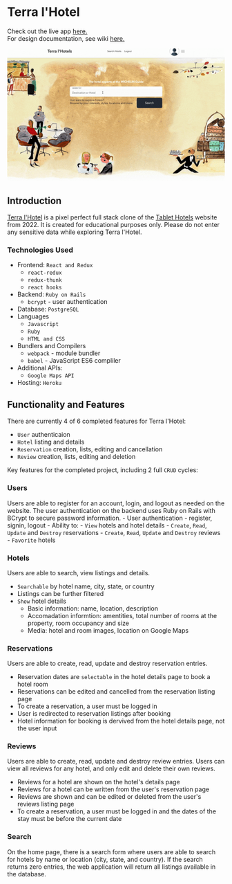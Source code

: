 # Terra l'Hotel
Check out the live app [here.](https://terralhotel.herokuapp.com/) \
For design documentation, see wiki [here.](https://github.com/vera-ho/TerraLHotel/wiki)

![Demo](./app/assets/images/terra-lhotel-demo.gif)

## Introduction
[Terra l'Hotel](https://terralhotel.herokuapp.com/) is a pixel perfect full stack clone of the [Tablet Hotels](http://www.tablethotels.com) website from 2022. It is created for educational purposes only. Please do not enter any sensitive data while exploring Terra l'Hotel.

### Technologies Used
* Frontend: `React and Redux`
    - `react-redux`
    - `redux-thunk`
    - `react hooks`
* Backend: `Ruby on Rails`
    - `bcrypt` - user authentication
* Database: `PostgreSQL`
* Languages
    - `Javascript`
    - `Ruby`
    - `HTML and CSS`
* Bundlers and Compilers
    - `webpack` - module bundler
    - `babel` - JavaScript ES6 compliler
* Additional APIs:
    - `Google Maps API`
* Hosting: `Heroku`

## Functionality and Features
There are currently 4 of 6 completed features for Terra l'Hotel:
* `User` authenticaion
* `Hotel` listing and details
* `Reservation` creation, lists, editing and cancellation
* `Review` creation, lists, editing and deletion

Key features for the completed project, including 2 full `CRUD` cycles: 
### Users 
Users are able to register for an account, login, and logout as needed on the website. The user authentication on the backend uses Ruby on Rails with BCrypt to secure password information. 
    - User authentication - register, signin, logout
    - Ability to:
        - `View` hotels and hotel details
        - `Create`, `Read`, `Update` and `Destroy` reservations
        - `Create`, `Read`, `Update` and `Destroy` reviews
        - `Favorite` hotels

### Hotels
Users are able to search, view listings and details.
- `Searchable` by hotel name, city, state, or country
- Listings can be further filtered
- `Show` hotel details
    - Basic information: name, location, description
    - Accomadation informtion: amentities, total number of rooms at the property, room occupancy and size
    - Media: hotel and room images, location on Google Maps

### Reservations
Users are able to create, read, update and destroy reservation entries.
- Reservation dates are `selectable` in the hotel details page to book a hotel room
- Reservations can be edited and cancelled from the reservation listing page
- To create a reservation, a user must be logged in
- User is redirected to reservation listings after booking
- Hotel information for booking is dervived from the hotel details page, not the user input

### Reviews
Users are able to create, read, update and destroy review entries. Users can view all reviews for any hotel, and only edit and delete their own reviews.
- Reviews for a hotel are shown on the hotel's details page
- Reviews for a hotel can be written from the user's reservation page
- Reviews are shown and can be edited or deleted from the user's reviews listing page
- To create a reservation, a user must be logged in and the dates of the stay must be before the current date

### Search
On the home page, there is a search form where users are able to search for hotels by name or location (city, state, and country). If the search returns zero entries, the web application will return all listings available in the database. 
